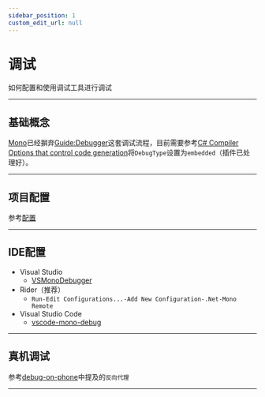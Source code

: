 ```yaml
---
sidebar_position: 1
custom_edit_url: null
---
```


# 调试

如何配置和使用调试工具进行调试

---

## 基础概念

[Mono](https://github.com/dotnet/runtime)已经摒弃[Guide:Debugger](https://www.mono-project.com/archived/guidedebugger/)这套调试流程，目前需要参考[C# Compiler Options that control code generation](https://learn.microsoft.com/en-us/dotnet/csharp/language-reference/compiler-options/code-generation)将`DebugType`设置为`embedded`（插件已处理好）。

---

## 项目配置

参考[配置](../getting-started/configuration.md)

---

## IDE配置

- Visual Studio
    - [VSMonoDebugger](https://github.com/GordianDotNet/VSMonoDebugger)
- Rider（推荐）
    - `Run-Edit Configurations...-Add New Configuration-.Net-Mono Remote`
- Visual Studio Code
    - [vscode-mono-debug](https://github.com/microsoft/vscode-mono-debug)

---

## 真机调试

参考[debug-on-phone](https://github.com/Tencent/LuaPanda/blob/master/Docs/Manual/debug-on-phone.md)中提及的`反向代理`

---
